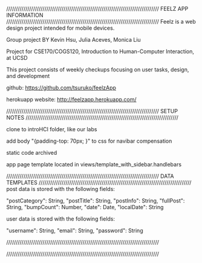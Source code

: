 
////////////////////////////////////////////////////////////////////////////////
FEELZ APP INFORMATION
////////////////////////////////////////////////////////////////////////////////
Feelz is a web design project intended for mobile devices. 

Group project BY Kevin Hsu, Julia Aceves, Monica Liu

Project for CSE170/COGS120, Introduction to Human-Computer Interaction, at UCSD

This project consists of weekly checkups focusing on user tasks, design, and
development

github: https://github.com/tsuruko/feelzApp

herokuapp website: http://feelzapp.herokuapp.com/

////////////////////////////////////////////////////////////////////////////////
SETUP NOTES
////////////////////////////////////////////////////////////////////////////////

clone to introHCI folder, like our labs

add body "{padding-top: 70px; }" to css for navibar compensation

static code archived

app page template located in views/template_with_sidebar.handlebars

////////////////////////////////////////////////////////////////////////////////
DATA TEMPLATES
////////////////////////////////////////////////////////////////////////////////
post data is stored with the following fields:

"postCategory": String,
"postTitle": String,
"postInfo": String,
"fullPost": String,
"bumpCount": Number,
"date": Date,
"localDate": String

user data is stored with the following fields:

"username": String,
"email": String,
"password": String


////////////////////////////////////////////////////////////////////////////////

////////////////////////////////////////////////////////////////////////////////